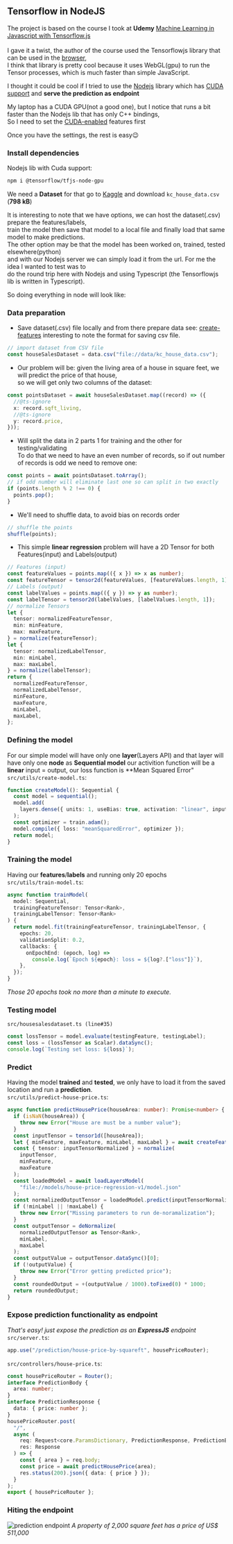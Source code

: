 ## Tensorflow in NodeJS

The project is based on the course I took at **Udemy** [Machine Learning in Javascript with Tensorflow.js](https://www.udemy.com/course/machine-learning-in-javascript-with-tensorflow-js/learn/lecture/15381100?start=0#overview)  
<br />
I gave it a twist, the author of the course used the Tensorflowjs library that can be used in the [browser](https://js.tensorflow.org/api/3.19.0/),  
I think that library is pretty cool because it uses WebGL(gpu) to run the Tensor processes, which is much faster than simple JavaScript.

I thought it could be cool if I tried to use the [Nodejs](https://js.tensorflow.org/api_node/3.19.0/) library which has [CUDA support](https://www.npmjs.com/package/@tensorflow/tfjs-node-gpu) and **serve the prediction as endpoint**

My laptop has a CUDA GPU(not a good one), but I notice that runs a bit faster than the Nodejs lib that has only C++ bindings,  
So I need to set the [CUDA-enabled](https://www.tensorflow.org/install/pip#linux) features first

Once you have the settings, the rest is easy😉

### Install dependencies

Nodejs lib with Cuda support:

```bash
npm i @tensorflow/tfjs-node-gpu
```

We need a **Dataset** for that go to [Kaggle](https://www.kaggle.com/datasets/harlfoxem/housesalesprediction) and download `kc_house_data.csv` (**798 kB**)

It is interesting to note that we have options, we can host the dataset(.csv) prepare the features/labels,  
train the model then save that model to a local file and finally load that same model to make predictions.  
The other option may be that the model has been worked on, trained, tested elsewhere(python)  
and with our Nodejs server we can simply load it from the url. For me the idea I wanted to test was to  
do the round trip here with Nodejs and using Typescript (the Tensorflowjs lib is written in Typescript).

So doing everything in node will look like:

### Data preparation

- Save dataset(.csv) file locally and from there prepare data see: [create-features](src/utils/create-features.ts)
  interesting to note the format for saving csv file.

```typescript
// import dataset from CSV file
const houseSalesDataset = data.csv("file://data/kc_house_data.csv");
```

- Our problem will be: given the living area of a house in square feet, we will predict the price of that house,  
so we will get only two columns of the dataset:

```typescript
const pointsDataset = await houseSalesDataset.map((record) => ({
  //@ts-ignore
  x: record.sqft_living,
  //@ts-ignore
  y: record.price,
}));
```

- Will split the data in 2 parts 1 for training and the other for testing/validating  
  To do that we need to have an even number of records, so if out number of records is odd
  we need to remove one:

```typescript
const points = await pointsDataset.toArray();
// if odd number will eliminate last one so can split in two exactly
if (points.length % 2 !== 0) {
  points.pop();
}
```

- We'll need to shuffle data, to avoid bias on records order

```typescript
// shuffle the points
shuffle(points);
```

- This simple **linear regression** problem will have a 2D Tensor for both Features(input) and Labels(output)

```typescript
// Features (input)
const featureValues = points.map(({ x }) => x as number);
const featureTensor = tensor2d(featureValues, [featureValues.length, 1]);
// Labels (output)
const labelValues = points.map(({ y }) => y as number);
const labelTensor = tensor2d(labelValues, [labelValues.length, 1]);
// normalize Tensors
let {
  tensor: normalizedFeatureTensor,
  min: minFeature,
  max: maxFeature,
} = normalize(featureTensor);
let {
  tensor: normalizedLabelTensor,
  min: minLabel,
  max: maxLabel,
} = normalize(labelTensor);
return {
  normalizedFeatureTensor,
  normalizedLabelTensor,
  minFeature,
  maxFeature,
  minLabel,
  maxLabel,
};
```

### Defining the model

For our simple model will have only one **layer**(Layers API) and that layer will have only one **node** as **Sequential model**
our activition function will be a **linear** input = output, our loss function is \*\*Mean Squared Error"  
`src/utils/create-model.ts`:

```typescript
function createModel(): Sequential {
  const model = sequential();
  model.add(
    layers.dense({ units: 1, useBias: true, activation: "linear", inputDim: 1 })
  );
  const optimizer = train.adam();
  model.compile({ loss: "meanSquaredError", optimizer });
  return model;
}
```

### Training the model

Having our **features**/**labels**
and running only 20 epochs  
`src/utils/train-model.ts`:

```typescript
async function trainModel(
  model: Sequential,
  trainingFeatureTensor: Tensor<Rank>,
  trainingLabelTensor: Tensor<Rank>
) {
  return model.fit(trainingFeatureTensor, trainingLabelTensor, {
    epochs: 20,
    validationSplit: 0.2,
    callbacks: {
      onEpochEnd: (epoch, log) =>
        console.log(`Epoch ${epoch}: loss = ${log?.["loss"]}`),
    },
  });
}
```

_Those 20 epochs took no more than a minute to execute._

### Testing model

`src/housesalesdataset.ts (line#35)`

```typescript
const lossTensor = model.evaluate(testingFeature, testingLabel);
const loss = (lossTensor as Scalar).dataSync();
console.log(`Testing set loss: ${loss}`);
```

### Predict

Having the model **trained** and **tested**, we only have to load it from the saved location and run a **prediction**.  
`src/utils/predict-house-price.ts`:

```typescript
async function predictHousePrice(houseArea: number): Promise<number> {
  if (isNaN(houseArea)) {
    throw new Error("House are must be a number value");
  }
  const inputTensor = tensor1d([houseArea]);
  let { minFeature, maxFeature, minLabel, maxLabel } = await createFeatures();
  const { tensor: inputTensorNormalized } = normalize(
    inputTensor,
    minFeature,
    maxFeature
  );
  const loadedModel = await loadLayersModel(
    "file://models/house-price-regression-v1/model.json"
  );
  const normalizedOutputTensor = loadedModel.predict(inputTensorNormalized);
  if (!minLabel || !maxLabel) {
    throw new Error("Missing parameters to run de-noramalization");
  }
  const outputTensor = deNormalize(
    normalizedOutputTensor as Tensor<Rank>,
    minLabel,
    maxLabel
  );
  const outputValue = outputTensor.dataSync()[0];
  if (!outputValue) {
    throw new Error("Error getting predicted price");
  }
  const roundedOutput = +(outputValue / 1000).toFixed(0) * 1000;
  return roundedOutput;
}
```

### Expose prediction functionality as endpoint

_That's easy! just expose the prediction as an **ExpressJS** endpoint_
`src/server.ts`:

```typescript
app.use("/prediction/house-price-by-squareft", housePriceRouter);
```

`src/controllers/house-price.ts`:

```typescript
const housePriceRouter = Router();
interface PredictionBody {
  area: number;
}
interface PredictionResponse {
  data: { price: number };
}
housePriceRouter.post(
  "/",
  async (
    req: Request<core.ParamsDictionary, PredictionResponse, PredictionBody>,
    res: Response
  ) => {
    const { area } = req.body;
    const price = await predictHousePrice(area);
    res.status(200).json({ data: { price } });
  }
);
export { housePriceRouter };
```

### Hiting the endpoint

![prediction endpoint](https://icons-images.s3.us-east-2.amazonaws.com/prediction_endpoint_ok.png)
_A property of 2,000 square feet has a price of US$ 511,000_
